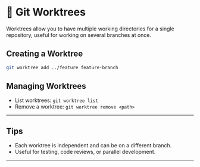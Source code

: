# 🌳 Git Worktrees

Worktrees allow you to have multiple working directories for a single repository, useful for working on several branches at once.

## Creating a Worktree

```sh
git worktree add ../feature feature-branch
```

## Managing Worktrees

- List worktrees: `git worktree list`
- Remove a worktree: `git worktree remove <path>`

---

## Tips

- Each worktree is independent and can be on a different branch.
- Useful for testing, code reviews, or parallel development.

---
